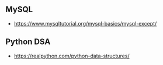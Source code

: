 ## MySQL

- https://www.mysqltutorial.org/mysql-basics/mysql-except/

## Python DSA 

- https://realpython.com/python-data-structures/